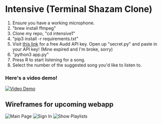 # Intensive (Terminal Shazam Clone)
1. Ensure you have a working microphone.
2. "brew install ffmpeg"
3. Clone my repo, "cd intensive1"
4. "pip3 install -r requirements.txt"
5. Visit [this link](https://t.me/auddbot?start=api "https://t.me/auddbot?start=api") for a free Audd API key. Open up "secret.py" and paste in your API key! (Mine expired and I'm broke, sorry)
6. "python3 app.py"
7. Press R to start listening for a song.
8. Select the number of the suggested song you'd like to listen to.

### Here's a video demo!
[![Video Demo](https://i.imgur.com/ZYLd9ib.png)](https://www.youtube.com/watch?v=OGoRij7K_YE)

## Wireframes for upcoming webapp
![Main Page](https://i.imgur.com/eHKAdaU.png "Main Page")
![Sign In](https://i.imgur.com/MvtPFTL.png "Sign In")
![Show Playlists](https://i.imgur.com/QmDy6Mo.png "Show Playlists")
